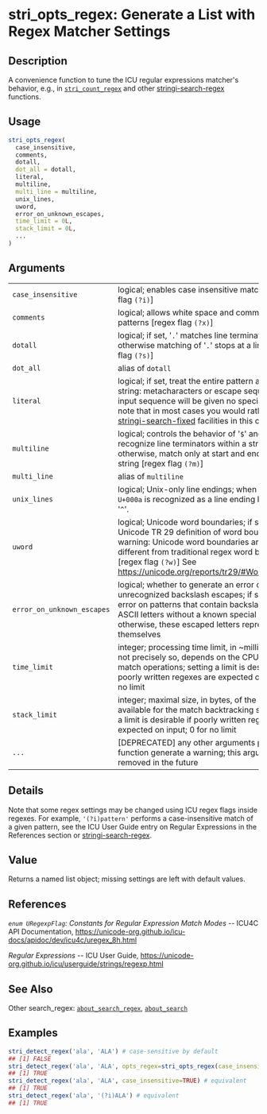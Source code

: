 # stri\_opts\_regex: Generate a List with Regex Matcher Settings

## Description

A convenience function to tune the <span class="pkg">ICU</span> regular expressions matcher\'s behavior, e.g., in [`stri_count_regex`](stri_count.md) and other [stringi-search-regex](about_search_regex.md) functions.

## Usage

```r
stri_opts_regex(
  case_insensitive,
  comments,
  dotall,
  dot_all = dotall,
  literal,
  multiline,
  multi_line = multiline,
  unix_lines,
  uword,
  error_on_unknown_escapes,
  time_limit = 0L,
  stack_limit = 0L,
  ...
)
```

## Arguments

|                            |                                                                                                                                                                                                                                                                                  |
|----------------------------|----------------------------------------------------------------------------------------------------------------------------------------------------------------------------------------------------------------------------------------------------------------------------------|
| `case_insensitive`         | logical; enables case insensitive matching \[regex flag `(?i)`\]                                                                                                                                                                                                                 |
| `comments`                 | logical; allows white space and comments within patterns \[regex flag `(?x)`\]                                                                                                                                                                                                   |
| `dotall`                   | logical; if set, \'`.`\' matches line terminators, otherwise matching of \'`.`\' stops at a line end \[regex flag `(?s)`\]                                                                                                                                                       |
| `dot_all`                  | alias of `dotall`                                                                                                                                                                                                                                                                |
| `literal`                  | logical; if set, treat the entire pattern as a literal string: metacharacters or escape sequences in the input sequence will be given no special meaning; note that in most cases you would rather use the [stringi-search-fixed](about_search_fixed.md) facilities in this case |
| `multiline`                | logical; controls the behavior of \'`$`\' and \'`^`\'. If set, recognize line terminators within a string, otherwise, match only at start and end of input string \[regex flag `(?m)`\]                                                                                          |
| `multi_line`               | alias of `multiline`                                                                                                                                                                                                                                                             |
| `unix_lines`               | logical; Unix-only line endings; when enabled, only `U+000a` is recognized as a line ending by \'`.`\', \'`$`\', and \'`^`\'.                                                                                                                                                    |
| `uword`                    | logical; Unicode word boundaries; if set, uses the Unicode TR 29 definition of word boundaries; warning: Unicode word boundaries are quite different from traditional regex word boundaries. \[regex flag `(?w)`\] See <https://unicode.org/reports/tr29/#Word_Boundaries>       |
| `error_on_unknown_escapes` | logical; whether to generate an error on unrecognized backslash escapes; if set, fail with an error on patterns that contain backslash-escaped ASCII letters without a known special meaning; otherwise, these escaped letters represent themselves                              |
| `time_limit`               | integer; processing time limit, in \~milliseconds (but not precisely so, depends on the CPU speed), for match operations; setting a limit is desirable if poorly written regexes are expected on input; 0 for no limit                                                           |
| `stack_limit`              | integer; maximal size, in bytes, of the heap storage available for the match backtracking stack; setting a limit is desirable if poorly written regexes are expected on input; 0 for no limit                                                                                    |
| `...`                      | \[DEPRECATED\] any other arguments passed to this function generate a warning; this argument will be removed in the future                                                                                                                                                       |

## Details

Note that some regex settings may be changed using ICU regex flags inside regexes. For example, `'(?i)pattern'` performs a case-insensitive match of a given pattern, see the <span class="pkg">ICU</span> User Guide entry on Regular Expressions in the References section or [stringi-search-regex](about_search_regex.md).

## Value

Returns a named list object; missing settings are left with default values.

## References

*`enum URegexpFlag`: Constants for Regular Expression Match Modes* -- ICU4C API Documentation, <https://unicode-org.github.io/icu-docs/apidoc/dev/icu4c/uregex_8h.html>

*Regular Expressions* -- ICU User Guide, <https://unicode-org.github.io/icu/userguide/strings/regexp.html>

## See Also

Other search\_regex: [`about_search_regex`](about_search_regex.md), [`about_search`](about_search.md)

## Examples




```r
stri_detect_regex('ala', 'ALA') # case-sensitive by default
## [1] FALSE
stri_detect_regex('ala', 'ALA', opts_regex=stri_opts_regex(case_insensitive=TRUE))
## [1] TRUE
stri_detect_regex('ala', 'ALA', case_insensitive=TRUE) # equivalent
## [1] TRUE
stri_detect_regex('ala', '(?i)ALA') # equivalent
## [1] TRUE
```
